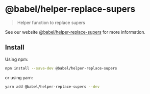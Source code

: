 # @babel/helper-replace-supers

> Helper function to replace supers

See our website [@babel/helper-replace-supers](https://babeljs.io/docs/en/next/babel-helper-replace-supers.html) for
more information.

## Install

Using npm:

```sh
npm install --save-dev @babel/helper-replace-supers
```

or using yarn:

```sh
yarn add @babel/helper-replace-supers --dev
```
